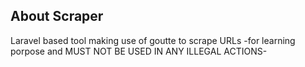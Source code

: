 

## About Scraper
Laravel based tool making use of goutte to scrape URLs -for learning porpose and MUST NOT BE USED IN ANY ILLEGAL ACTIONS-
